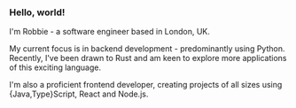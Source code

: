 ### Hello, world!

I'm Robbie - a software engineer based in London, UK.

My current focus is in backend development - predominantly using Python. Recently, I've been drawn to Rust and am keen to explore more applications of this exciting language.

I'm also a proficient frontend developer, creating projects of all sizes using {Java,Type}Script, React and Node.js.

<!--
**robgyiv/robgyiv** is a ✨ _special_ ✨ repository because its `README.md` (this file) appears on your GitHub profile.

Here are some ideas to get you started:

- 🔭 I’m currently working on ...
- 🌱 I’m currently learning ...
- 👯 I’m looking to collaborate on ...
- 🤔 I’m looking for help with ...
- 💬 Ask me about ...
- 📫 How to reach me: ...
- 😄 Pronouns: ...
- ⚡ Fun fact: ...
-->

